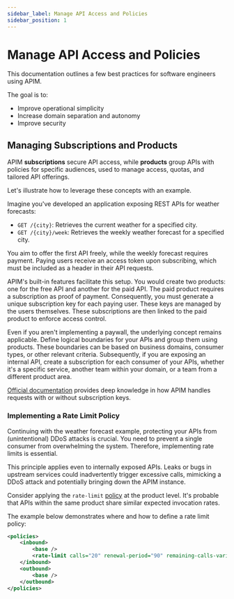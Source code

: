 ```yaml
---
sidebar_label: Manage API Access and Policies
sidebar_position: 1
---
```


# Manage API Access and Policies

This documentation outlines a few best practices for software engineers using
APIM.

The goal is to:

- Improve operational simplicity
- Increase domain separation and autonomy
- Improve security

## Managing Subscriptions and Products

APIM **subscriptions** secure API access, while **products** group APIs with
policies for specific audiences, used to manage access, quotas, and tailored API
offerings.

Let's illustrate how to leverage these concepts with an example.

Imagine you've developed an application exposing REST APIs for weather
forecasts:

- `GET /{city}`: Retrieves the current weather for a specified city.
- `GET /{city}/week`: Retrieves the weekly weather forecast for a specified
  city.

You aim to offer the first API freely, while the weekly forecast requires
payment. Paying users receive an access token upon subscribing, which must be
included as a header in their API requests.

APIM's built-in features facilitate this setup. You would create two products:
one for the free API and another for the paid API. The paid product requires a
subscription as proof of payment. Consequently, you must generate a unique
subscription key for each paying user. These keys are managed by the users
themselves. These subscriptions are then linked to the paid product to enforce
access control.

Even if you aren't implementing a paywall, the underlying concept remains
applicable. Define logical boundaries for your APIs and group them using
products. These boundaries can be based on business domains, consumer types, or
other relevant criteria. Subsequently, if you are exposing an internal API,
create a subscription for each consumer of your APIs, whether it's a specific
service, another team within your domain, or a team from a different product
area.

[Official documentation](https://learn.microsoft.com/en-us/azure/api-management/api-management-subscriptions)
provides deep knowledge in how APIM handles requests with or without
subscription keys.

### Implementing a Rate Limit Policy

Continuing with the weather forecast example, protecting your APIs from
(unintentional) DDoS attacks is crucial. You need to prevent a single consumer
from overwhelming the system. Therefore, implementing rate limits is essential.

This principle applies even to internally exposed APIs. Leaks or bugs in
upstream services could inadvertently trigger excessive calls, mimicking a DDoS
attack and potentially bringing down the APIM instance.

Consider applying the `rate-limit`
[policy](https://learn.microsoft.com/en-us/azure/api-management/rate-limit-policy)
at the product level. It's probable that APIs within the same product share
similar expected invocation rates.

The example below demonstrates where and how to define a rate limit policy:

```xml
<policies>
    <inbound>
        <base />
        <rate-limit calls="20" renewal-period="90" remaining-calls-variable-name="remainingCallsPerSubscription"/>
    </inbound>
    <outbound>
        <base />
    </outbound>
</policies>
```
